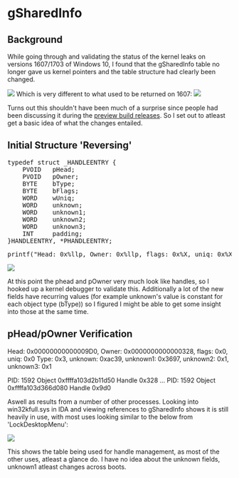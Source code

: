 # gSharedInfo
## Background

While going through and validating the status of the kernel leaks on versions 1607/1703 of Windows 10, I found that the gSharedInfo table no longer gave us kernel pointers and the table structure had clearly been changed.

![](images/gSharedInfo_win_1703.png)
Which is very different to what used to be returned on 1607:
![](images/gSharedInfo_win_1607.png)

Turns out this shouldn't have been much of a surprise since people had been discussing it during the [preview build releases](https://twitter.com/Blomster81/status/847571032521273345).
So I set out to atleast get a basic idea of what the changes entailed.

## Initial Structure 'Reversing'

<pre>
typedef struct _HANDLEENTRY {
	PVOID	pHead;
	PVOID	pOwner;
	BYTE	bType;
	BYTE	bFlags;
	WORD	wUniq;
	WORD	unknown;
	WORD	unknown1; 
	WORD	unknown2;
	WORD	unknown3;
	INT		padding;
}HANDLEENTRY, *PHANDLEENTRY;
</pre>

<pre>
printf("Head: 0x%llp, Owner: 0x%llp, flags: 0x%X, uniq: 0x%X Type: 0x%X, unknown: 0x%x, unknown1: 0x%X, unknown2: 0x%X, unknown3: 0x%X\r\n", entry.phead, entry.pOwner, entry.bFlags, entry.wUniq ,entry.bType, entry.unknown, entry.unknown1, entry.unknown2, entry.unknown3);
</pre>

![](images/gSharedInfo_win_1703_struct_size_example.png)

At this point the phead and pOwner very much look like handles, so I hooked up a kernel debugger to validate this. Additionally a lot of the new fields have recurring values (for example unknown's value is constant for each object type (bType)) so I figured I might be able to get some insight into those at the same time.

## pHead/pOwner Verification

Head: 0x00000000000009D0, Owner: 0x0000000000000328, flags: 0x0, uniq: 0x0 Type: 0x3, unknown: 0xac39, unknown1: 0x3697, unknown2: 0x1, unknown3: 0x1

PID: 1592	Object 0xffffa103d2b11d50	Handle 0x328
...
PID: 1592	Object 0xffffa103d366d080	Handle 0x9d0

Aswell as results from a number of other processes. Looking into win32kfull.sys in IDA and viewing references to gSharedInfo shows it is still heavily in use, with most uses looking similar to the below from 'LockDesktopMenu':

![](images/LockDesktopMenu.png)

This shows the table being used for handle management, as most of the other uses, atleast a glance do. I have no idea about the unknown fields, unknown1 atleast changes across boots.

